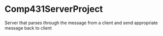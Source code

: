 # Comp431ServerProject

Server that parses through the message from a client and send appropriate message back to client
